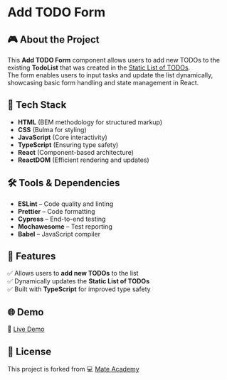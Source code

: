 # Add TODO Form

## 🎮 About the Project
This **Add TODO Form** component allows users to add new TODOs to the existing **TodoList** that was created in the [Static List of TODOs](https://github.com/AndriiZakharenko/static-list-of-todos).  
The form enables users to input tasks and update the list dynamically, showcasing basic form handling and state management in React.

## 🚀 Tech Stack
- **HTML** (BEM methodology for structured markup)  
- **CSS** (Bulma for styling)  
- **JavaScript** (Core interactivity)  
- **TypeScript** (Ensuring type safety)  
- **React** (Component-based architecture)  
- **ReactDOM** (Efficient rendering and updates)  

## 🛠️ Tools & Dependencies
- **ESLint** – Code quality and linting  
- **Prettier** – Code formatting  
- **Cypress** – End-to-end testing  
- **Mochawesome** – Test reporting  
- **Babel** – JavaScript compiler  

## 📌 Features
✅ Allows users to **add new TODOs** to the list  
✅ Dynamically updates the **Static List of TODOs**  
✅ Built with **TypeScript** for improved type safety  

## 🌐 Demo
🔗 [Live Demo](https://AndriiZakharenko.github.io/add-todo-form/)

## 📜 License
This project is forked from 💻 [Mate Academy](https://github.com/mate-academy/react_add-todo-form)
